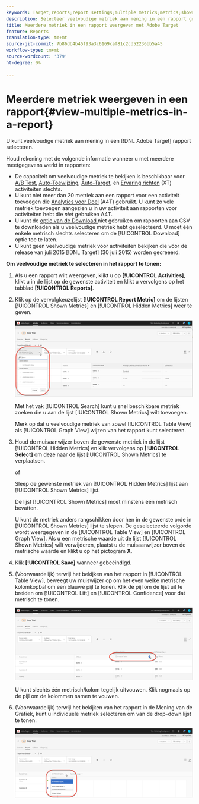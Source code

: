 ```yaml
---
keywords: Target;reports;report settings;multiple metrics;metrics;shown metrics;hidden metrics
description: Selecteer veelvoudige metriek aan mening in een rapport gebruikend Adobe Target.
title: Meerdere metriek in een rapport weergeven met Adobe Target
feature: Reports
translation-type: tm+mt
source-git-commit: 7b86db4b45f93a3c6169caf81c2cd52236bb5a45
workflow-type: tm+mt
source-wordcount: '379'
ht-degree: 0%

---
```



# Meerdere metriek weergeven in een rapport{#view-multiple-metrics-in-a-report}

U kunt veelvoudige metriek aan mening in een [!DNL Adobe Target] rapport selecteren.

Houd rekening met de volgende informatie wanneer u met meerdere meetgegevens werkt in rapporten:

* De capaciteit om veelvoudige metriek te bekijken is beschikbaar voor [A/B Test](/help/c-activities/t-test-ab/test-ab.md), [Auto-Toewijzing](/help/c-activities/automated-traffic-allocation/automated-traffic-allocation.md), [Auto-Target](/help/c-activities/auto-target/auto-target-to-optimize.md), en [Ervaring richten](/help/c-activities/t-experience-target/experience-target.md) (XT) activiteiten slechts.
* U kunt niet meer dan 20 metriek aan een rapport voor een activiteit toevoegen die [Analytics voor Doel](/help/c-integrating-target-with-mac/a4t/a4t.md) (A4T) gebruikt. U kunt zo vele metriek toevoegen aangezien u in uw activiteit aan rapporten voor activiteiten hebt die *niet* gebruiken A4T.
* U kunt de [optie van de Download ](/help/c-reports/downloading-data-in-csv-file.md) niet gebruiken om rapporten aan CSV te downloaden als u veelvoudige metriek hebt geselecteerd. U moet één enkele metrisch slechts selecteren om de [!UICONTROL Download] optie toe te laten.
* U kunt geen veelvoudige metriek voor activiteiten bekijken die vóór de release van juli 2015 [!DNL Target] (30 juli 2015) worden gecreeerd.

**Om veelvoudige metriek te selecteren in het rapport te tonen:**

1. Als u een rapport wilt weergeven, klikt u op **[!UICONTROL Activities]**, klikt u in de lijst op de gewenste activiteit en klikt u vervolgens op het tabblad **[!UICONTROL Reports]**.
1. Klik op de vervolgkeuzelijst **[!UICONTROL Report Metric]** om de lijsten [!UICONTROL Shown Metrics] en [!UICONTROL Hidden Metrics] weer te geven.

   ![](assets/multiple_metrics.png)

   Met het vak [!UICONTROL Search] kunt u snel beschikbare metriek zoeken die u aan de lijst [!UICONTROL Shown Metrics] wilt toevoegen.

   Merk op dat u veelvoudige metriek van zowel [!UICONTROL Table View] als [!UICONTROL Graph View] wijzen van het rapport kunt selecteren.

1. Houd de muisaanwijzer boven de gewenste metriek in de lijst [!UICONTROL Hidden Metrics] en klik vervolgens op **[!UICONTROL Select]** om deze naar de lijst [!UICONTROL Shown Metrics] te verplaatsen.

   of

   Sleep de gewenste metriek van [!UICONTROL Hidden Metrics] lijst aan [!UICONTROL Shown Metrics] lijst.

   De lijst [!UICONTROL Shown Metrics] moet minstens één metrisch bevatten.

   U kunt de metriek anders rangschikken door hen in de gewenste orde in [!UICONTROL Shown Metrics] lijst te slepen. De geselecteerde volgorde wordt weergegeven in de [!UICONTROL Table View] en [!UICONTROL Graph View]. Als u een metrische waarde uit de lijst [!UICONTROL Shown Metrics] wilt verwijderen, plaatst u de muisaanwijzer boven de metrische waarde en klikt u op het pictogram **X**.

1. Klik **[!UICONTROL Save]** wanneer gebeëindigd.
1. (Voorwaardelijk) terwijl het bekijken van het rapport in [!UICONTROL Table View], beweegt uw muiswijzer op om het even welke metrische kolomkopbal om een blauwe pijl te tonen. Klik de pijl om de lijst uit te breiden om [!UICONTROL Lift] en [!UICONTROL Confidence] voor dat metrisch te tonen.

   ![](assets/multiple_metrics_table.png)

   U kunt slechts één metrisch/kolom tegelijk uitvouwen. Klik nogmaals op de pijl om de kolommen samen te vouwen.

1. (Voorwaardelijk) terwijl het bekijken van het rapport in de Mening van de Grafiek, kunt u individuele metriek selecteren om van de drop-down lijst te tonen:

   ![](assets/multiple_metrics_graph.png)

